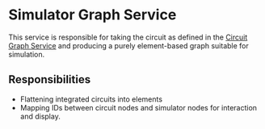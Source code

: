 # Simulator Graph Service

This service is responsible for taking the circuit as defined in the [Circuit Graph Service](../circuit-graph) and producing a purely element-based graph suitable for simulation.

## Responsibilities

- Flattening integrated circuits into elements
- Mapping IDs between circuit nodes and simulator nodes for interaction and display.
